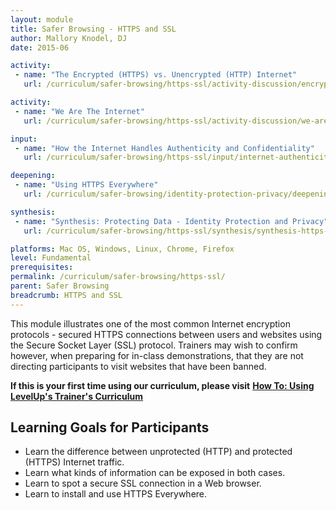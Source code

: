```yaml
---
layout: module
title: Safer Browsing - HTTPS and SSL
author: Mallory Knodel, DJ
date: 2015-06

activity:
 - name: "The Encrypted (HTTPS) vs. Unencrypted (HTTP) Internet"
   url: /curriculum/safer-browsing/https-ssl/activity-discussion/encrypted-vs-unencrypted-internet/

activity:
 - name: "We Are The Internet"
   url: /curriculum/safer-browsing/https-ssl/activity-discussion/we-are-the-internet/

input:
 - name: "How the Internet Handles Authenticity and Confidentiality"
   url: /curriculum/safer-browsing/https-ssl/input/internet-authenticity-confidentiality/

deepening:
 - name: "Using HTTPS Everywhere"
   url: /curriculum/safer-browsing/identity-protection-privacy/deepening/using-https-everywhere/

synthesis:
 - name: "Synthesis: Protecting Data - Identity Protection and Privacy"
   url: /curriculum/safer-browsing/https-ssl/synthesis/synthesis-https-ssl/

platforms: Mac OS, Windows, Linux, Chrome, Firefox
level: Fundamental
prerequisites:
permalink: /curriculum/safer-browsing/https-ssl/
parent: Safer Browsing
breadcrumb: HTTPS and SSL
---
```

This module illustrates one of the most common Internet encryption protocols - secured HTTPS connections between users and websites using the Secure Socket Layer (SSL) protocol. Trainers may wish to confirm however, when preparing for in-class demonstrations, that they are not directing participants to visit websites that have been banned.

**If this is your first time using our curriculum, please visit** [**How To: Using LevelUp's Trainer's Curriculum**](https://level-up.cc/curriculum/using-levelup-trainers-curriculum/)

## Learning Goals for Participants
-  Learn the difference between unprotected (HTTP) and protected (HTTPS) Internet traffic.
-  Learn what kinds of information can be exposed in both cases.
-  Learn to spot a secure SSL connection in a Web browser.
-  Learn to install and use HTTPS Everywhere.

